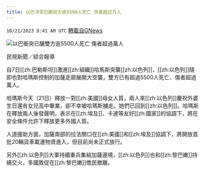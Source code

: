 ```yaml
---
title: 以巴冲突已酿双方逾5500人死亡 伤者超过万人
---
```

`10/21/2023 8:41 AM UTC` [轉載自GNews](https://gnews.org/articles/1864519)

![以巴衝突已釀雙方逾5500人死亡 傷者超過萬人](https://cdn.ftvnews.com.tw/manasystem/FileData/News/7964d155-9ee3-4732-abf1-5e4396aaa87f.jpg "以巴衝突已釀雙方逾5500人死亡 傷者超過萬人")

民視新聞／綜合報導

自7日[[zh:巴勒斯坦]]激進[[zh:組織]]哈馬斯突襲[[zh:以色列]]，[[zh:以色列]]隨即也對哈瑪斯控制的加薩走廊展開大空襲，雙方已有超過5500人死亡、傷者超過萬人。

哈瑪斯今天（21日）釋放一對[[zh:美國]]母女人質，兩人來[[zh:以色列]]慶祝外婆生日還有女兒高中畢業，卻不幸被哈瑪斯擄走。她們已回到[[zh:以色列]]。哈瑪斯在釋放兩人後發聲明，表示在[[zh:埃及]]、卡達等友好[[zh:國家]]的協調下，將在安全條件允許下釋放更多外國人質。

人道援助方面，加薩南部的拉法關口在[[zh:美國]]和[[zh:埃及]]協調下，將開放首批20輛貨車載運物資進入，但目前尚未正式放行。

另外[[zh:以色列]]大軍持續重兵集結加薩邊境，[[zh:以色列]]也和[[zh:黎巴嫩]]持續交火，多國敦促在[[zh:黎巴嫩]]僑民撤離。
